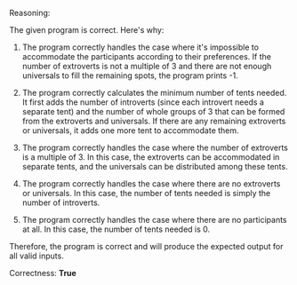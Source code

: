 Reasoning:

The given program is correct. Here's why:

1. The program correctly handles the case where it's impossible to accommodate the participants according to their preferences. If the number of extroverts is not a multiple of 3 and there are not enough universals to fill the remaining spots, the program prints -1.

2. The program correctly calculates the minimum number of tents needed. It first adds the number of introverts (since each introvert needs a separate tent) and the number of whole groups of 3 that can be formed from the extroverts and universals. If there are any remaining extroverts or universals, it adds one more tent to accommodate them.

3. The program correctly handles the case where the number of extroverts is a multiple of 3. In this case, the extroverts can be accommodated in separate tents, and the universals can be distributed among these tents.

4. The program correctly handles the case where there are no extroverts or universals. In this case, the number of tents needed is simply the number of introverts.

5. The program correctly handles the case where there are no participants at all. In this case, the number of tents needed is 0.

Therefore, the program is correct and will produce the expected output for all valid inputs.

Correctness: **True**